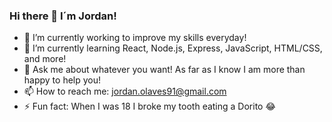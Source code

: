 ### Hi there 👋 I´m Jordan!

- 🔭 I’m currently working to improve my skills everyday!
- 🌱 I’m currently learning React, Node.js, Express, JavaScript, HTML/CSS, and more! 
- 💬 Ask me about whatever you want! As far as I know I am more than happy to help you!
- 📫 How to reach me: jordan.olaves91@gmail.com
- ⚡ Fun fact: When I was 18 I broke my tooth eating a Dorito 😂
